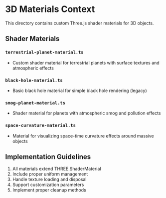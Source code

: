 # 3D Materials Context

This directory contains custom Three.js shader materials for 3D objects.

## Shader Materials

### `terrestrial-planet-material.ts`
- Custom shader material for terrestrial planets with surface textures and atmospheric effects

### `black-hole-material.ts`
- Basic black hole material for simple black hole rendering (legacy)

### `smog-planet-material.ts`
- Shader material for planets with atmospheric smog and pollution effects

### `space-curvature-material.ts`
- Material for visualizing space-time curvature effects around massive objects

## Implementation Guidelines

1. All materials extend THREE.ShaderMaterial
2. Include proper uniform management
3. Handle texture loading and disposal
4. Support customization parameters
5. Implement proper cleanup methods 